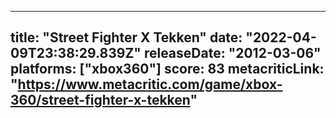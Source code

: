 
---
title: "Street Fighter X Tekken"
date: "2022-04-09T23:38:29.839Z"
releaseDate: "2012-03-06"
platforms: ["xbox360"]
score: 83
metacriticLink: "https://www.metacritic.com/game/xbox-360/street-fighter-x-tekken"
---
